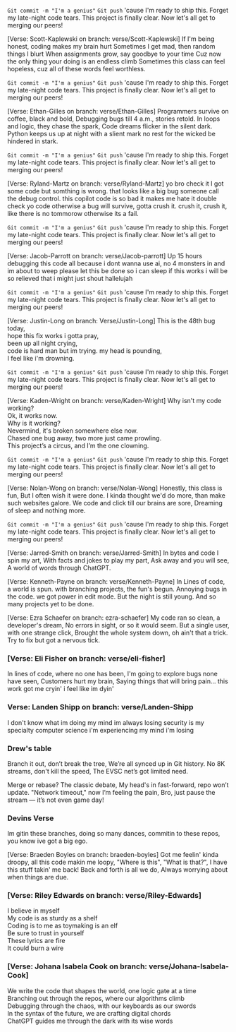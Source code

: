 `Git commit -m "I'm a genius"`
`Git push` 'cause I'm ready to ship this.
Forget my late-night code tears.
This project is finally clear.
Now let's all get to merging our peers!

[Verse: Scott-Kaplewski on branch: verse/Scott-Kaplewski]
If I'm being honest, coding makes my brain hurt
Sometimes I get mad, then random things I blurt
When assignments grow, say goodbye to your time
Cuz now the only thing your doing is an endless climb
Sometimes this class can feel hopeless,
cuz all of these words feel worthless.

`Git commit -m "I'm a genius"`
`Git push` 'cause I'm ready to ship this.
Forget my late-night code tears.
This project is finally clear.
Now let's all get to merging our peers!

[Verse: Ethan-Gilles on branch: verse/Ethan-Gilles]
Programmers survive on coffee, black and bold,
Debugging bugs till 4 a.m., stories retold.
In loops and logic, they chase the spark,
Code dreams flicker in the silent dark.
Python keeps us up at night with a slient mark
no rest for the wicked be hindered in stark.

`Git commit -m "I'm a genius"`
`Git push` 'cause I'm ready to ship this.
Forget my late-night code tears.
This project is finally clear.
Now let's all get to merging our peers!

[Verse: Ryland-Martz on branch: verse/Ryland-Martz]
 yo bro check it I got some code but somthing is wrong.
 that looks like a big bug someone call the debug control.
 this copilot code is so bad it makes me hate it
 double check yo code otherwise a bug will survive, gotta crush it.
 crush it, crush it, like there is no tommorow otherwise its a fail.

`Git commit -m "I'm a genius"`
`Git push` 'cause I'm ready to ship this.
Forget my late-night code tears.
This project is finally clear.
Now let's all get to merging our peers!

[Verse: Jacob-Parrott on branch: verse/Jacob-parrott]
Up 15 hours debugging this code
all because i dont wanna use ai, no
4 monsters in and im about to weep
please let this be done so i can sleep
if this works i will be so relieved
that i might just shout hallelujah

`Git commit -m "I'm a genius"`
`Git push` 'cause I'm ready to ship this.
Forget my late-night code tears.
This project is finally clear.
Now let's all get to merging our peers!

[Verse: Justin-Long on branch: Verse/Justin-Long]
This is the 48th bug today,\
hope this fix works i gotta pray,\
been up all night crying,\
code is hard man but im trying.
my head is pounding,\
I feel like i'm drowning.

`Git commit -m "I'm a genius"`
`Git push` 'cause I'm ready to ship this.
Forget my late-night code tears.
This project is finally clear.
Now let's all get to merging our peers!

[Verse: Kaden-Wright on branch: verse/Kaden-Wright]
Why isn't my code working?\
Ok, it works now.\
Why is it working?\
Nevermind, it's broken somewhere else now.\
Chased one bug away, two more just came prowling. \
This project’s a circus, and I’m the one clowning.

`Git commit -m "I'm a genius"`
`Git push` 'cause I'm ready to ship this.
Forget my late-night code tears.
This project is finally clear.
Now let's all get to merging our peers!

[Verse: Nolan-Wong on branch: verse/Nolan-Wong]
Honestly, this class is fun,
But I often wish it were done.
I kinda thought we'd do more,
than make such websites galore.
We code and click till our brains are sore,
Dreaming of sleep and nothing more. 

`Git commit -m "I'm a genius"`
`Git push` 'cause I'm ready to ship this.
Forget my late-night code tears.
This project is finally clear.
Now let's all get to merging our peers!

[Verse: Jarred-Smith on branch: verse/Jarred-Smith]
In bytes and code I spin my art,
With facts and jokes to play my part,
Ask away and you will see,
A world of words through ChatGPT.

[Verse: Kenneth-Payne on branch: verse/Kenneth-Payne]
In Lines of code, a world is spun.
with branching projects, the fun's begun.
Annoying bugs in the code.
we got power in edit mode. 
But the night is still young.
And so many projects yet to be done.  

[Verse: Ezra Schaefer on branch: ezra-schaefer]
My code ran so clean, a developer's dream,
No errors in sight, or so it would seem.
But a single user, with one strange click,
Brought the whole system down, oh ain't that a trick.
Try to fix but got a nervous tick.

### [Verse: Eli Fisher on branch: verse/eli-fisher]

In lines of code, where no one has been,
I'm going to explore bugs none have seen,
Customers hurt my brain,
Saying things that will bring pain...
this work got me cryin'
i feel like im dyin'

### Verse: Landen Shipp on branch: verse/Landen-Shipp

I don't know what im doing
my mind im always losing
security is my specialty
computer science i'm experiencing
my mind i'm losing

### Drew's table

Branch it out, don’t break the tree,
We’re all synced up in Git history.
No 8K streams, don't kill the speed,
The EVSC net’s got limited need.

Merge or rebase? The classic debate,
My head's in fast-forward, repo won’t update.
"Network timeout," now I’m feeling the pain,
Bro, just pause the stream — it’s not even game day!  
### Devins Verse
Im gitin these branches,
doing so many dances,
commitin to these repos,
you know ive got a big ego.

[Verse: Braeden Boyles on branch: braeden-boyles]
Got me feelin' kinda droopy,
all this code makin me loopy,
"Where is this", "What is that?",
I have this stuff takin' me back!
Back and forth is all we do,
Always worrying about when things are due.  

 ### [Verse: Riley Edwards on branch: verse/Riley-Edwards]
I believe in myself  
My code is as sturdy as a shelf  
Coding is to me as toymaking is an elf  
Be sure to trust in yourself  
These lyrics are fire  
It could burn a wire  

### [Verse: Johana Isabela Cook on branch: verse/Johana-Isabela-Cook]

We write the code that shapes the world, one logic gate at a time  
Branching out through the repos, where our algorithms climb  
Debugging through the chaos, with our keyboards as our swords  
In the syntax of the future, we are crafting digital chords  
ChatGPT guides me through the dark with its wise words  

